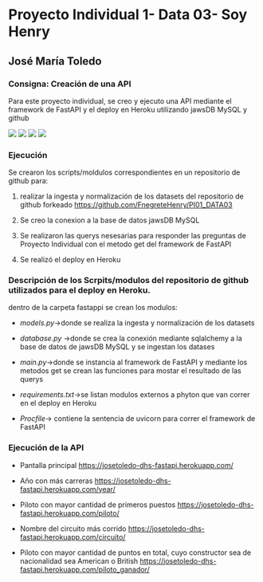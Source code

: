 # Proyecto Individual 1- Data 03- Soy Henry
## José María Toledo

### Consigna: Creación de una API

Para este proyecto individual, se creo y ejecuto una API mediante el framework de FastAPI y el deploy en Heroku utilizando jawsDB MySQL y github

![](https://upload.wikimedia.org/wikipedia/commons/thumb/e/ec/Heroku_logo.svg/320px-Heroku_logo.svg.png)
![](https://upload.wikimedia.org/wikiversity/en/thumb/8/8c/FastAPI_logo.png/320px-FastAPI_logo.png)
![](https://pngimg.com/uploads/github/github_PNG37.png)
![](https://res.cloudinary.com/crunchbase-production/image/upload/c_lpad,h_170,w_170,f_auto,b_white,q_auto:eco,dpr_1/chmyinpr1ffsc0jvpil2)



### Ejecución

Se crearon los scripts/moldulos correspondientes en un repositorio de github para:
1. realizar la ingesta y normalización de los datasets del repositorio de github forkeado https://github.com/FnegreteHenry/PI01_DATA03

2. Se creo la conexion a la base de datos jawsDB MySQL

3. Se realizaron las querys nesesarias para responder las preguntas de Proyecto Individual con el metodo get del framework de FastAPI

4. Se realizó el deploy en Heroku


  
### Descripción de los Scrpits/modulos del repositorio de github utilizados para el deploy en Heroku.

dentro de la carpeta fastappi se crean los modulos:

- *models.py*->donde se realiza la ingesta y normalización de los datasets

- *database.py* ->donde se crea la conexión mediante sqlalchemy a la base de datos de jawsDB MySQL y se ingestan los datases

- *main.py*->donde se instancia al framework de FastAPI y mediante los metodos get se crean las funciones para mostar el resultado de las querys

- *requirements.txt*->se listan modulos externos a phyton que van correr en el deploy en Heroku

- *Procfile*-> contiene la sentencia de uvicorn para correr el framework de FastAPI

### Ejecución de la API

- Pantalla principal https://josetoledo-dhs-fastapi.herokuapp.com/

- Año con más carreras https://josetoledo-dhs-fastapi.herokuapp.com/year/

- Piloto con mayor cantidad de primeros puestos https://josetoledo-dhs-fastapi.herokuapp.com/piloto/

- Nombre del circuito más corrido https://josetoledo-dhs-fastapi.herokuapp.com/circuito/

- Piloto con mayor cantidad de puntos en total, cuyo constructor sea de nacionalidad sea American o British https://josetoledo-dhs-fastapi.herokuapp.com/piloto_ganador/



